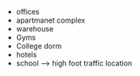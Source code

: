 - offices
- apartmanet complex
- warehouse
- Gyms
- College dorm
- hotels
- school
--> high foot traffic location